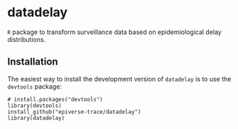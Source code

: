 # datadelay

`R` package to transform surveillance data based on epidemiological delay distributions.

## Installation

The easiest way to install the development version of `datadelay` is to use the `devtools` package:

```
# install.packages("devtools")
library(devtools)
install_github("epiverse-trace/datadelay")
library(datadelay)

```
